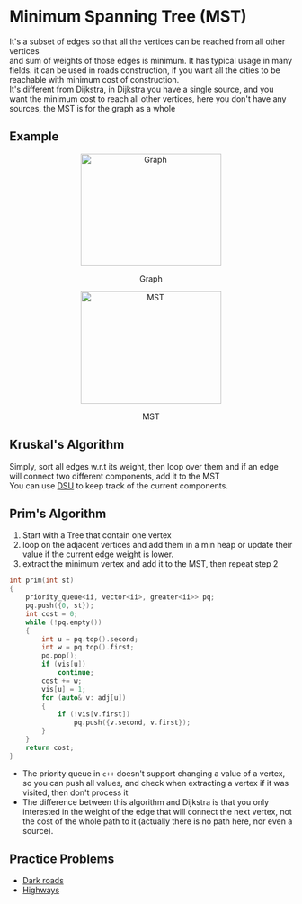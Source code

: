 # Minimum Spanning Tree (MST)
It's a subset of edges so that all the vertices can be reached from all other vertices  
and sum of weights of those edges is minimum.
It has typical usage in many fields. it can be used in roads construction, if you want all the cities to be reachable with minimum cost of construction.  
It's different from Dijkstra, in Dijkstra you have a single source, and you want the minimum cost to reach all other vertices, here you don't have any sources, the MST is for the graph as a whole

## Example
<div align="center">
<img src="https://user-images.githubusercontent.com/32793798/88603034-50e21900-d074-11ea-8609-c599674e4d0a.png" alt="Graph" width="250" height="200">  

Graph
</div>

<div align="center">
<img src="https://user-images.githubusercontent.com/32793798/88603045-55a6cd00-d074-11ea-9458-ece62d4e325f.png" alt="MST" width="250" height="200">  

MST
</div>

## Kruskal's Algorithm
Simply, sort all edges w.r.t its weight, then loop over them and if an edge will connect two different components, add it to the MST  
You can use [DSU](../DSU/README.md) to keep track of the current components.

## Prim's Algorithm
1. Start with a Tree that contain one vertex
2. loop on the adjacent vertices and add them in a min heap or update their value if the current edge weight is lower.
3. extract the minimum vertex and add it to the MST, then repeat step 2
   
```cpp
int prim(int st)
{
    priority_queue<ii, vector<ii>, greater<ii>> pq;
    pq.push({0, st});
    int cost = 0;
    while (!pq.empty())
    {
        int u = pq.top().second;
        int w = pq.top().first;
        pq.pop();
        if (vis[u])
            continue;
        cost += w;
        vis[u] = 1;
        for (auto& v: adj[u])
        {
            if (!vis[v.first])
                pq.push({v.second, v.first});
        }
    }
    return cost;
}
```
- The priority queue in `c++` doesn't support changing a value of a vertex, so you can push all values, and check when extracting a vertex if it was visited, then don't process it
- The difference between this algorithm and Dijkstra is that you only interested in the weight of the edge that will connect the next vertex, not the cost of the whole path to it (actually there is no path here, nor even a source).

## Practice Problems
- [Dark roads](https://vjudge.net/problem/UVA-11631)
- [Highways](https://vjudge.net/problem/UVA-10147)